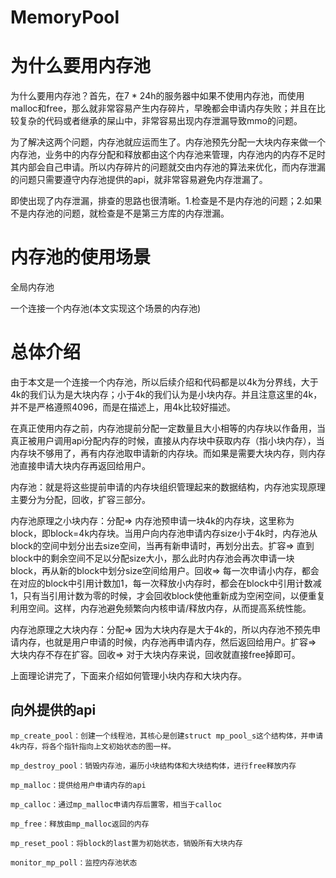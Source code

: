 # MemoryPool

# **为什么要用内存池**

为什么要用内存池？首先，在7 * 24h的服务器中如果不使用内存池，而使用malloc和free，那么就非常容易产生内存碎片，早晚都会申请内存失败；并且在比较复杂的代码或者继承的屎山中，非常容易出现内存泄漏导致mmo的问题。

为了解决这两个问题，内存池就应运而生了。内存池预先分配一大块内存来做一个内存池，业务中的内存分配和释放都由这个内存池来管理，内存池内的内存不足时其内部会自己申请。所以内存碎片的问题就交由内存池的算法来优化，而内存泄漏的问题只需要遵守内存池提供的api，就非常容易避免内存泄漏了。

即使出现了内存泄漏，排查的思路也很清晰。1.检查是不是内存池的问题；2.如果不是内存池的问题，就检查是不是第三方库的内存泄漏。

# **内存池的使用场景**

全局内存池

一个连接一个内存池(本文实现这个场景的内存池)

# **总体介绍**

由于本文是一个连接一个内存池，所以后续介绍和代码都是以4k为分界线，大于4k的我们认为是大块内存；小于4k的我们认为是小块内存。并且注意这里的4k，并不是严格遵照4096，而是在描述上，用4k比较好描述。

在真正使用内存之前，内存池提前分配一定数量且大小相等的内存块以作备用，当真正被用户调用api分配内存的时候，直接从内存块中获取内存（指小块内存），当内存块不够用了，再有内存池取申请新的内存块。而如果是需要大块内存，则内存池直接申请大块内存再返回给用户。

内存池：就是将这些提前申请的内存块组织管理起来的数据结构，内存池实现原理主要分为分配，回收，扩容三部分。

内存池原理之小块内存：分配=> 内存池预申请一块4k的内存块，这里称为block，即block=4k内存块。当用户向内存池申请内存size小于4k时，内存池从block的空间中划分出去size空间，当再有新申请时，再划分出去。扩容=> 直到block中的剩余空间不足以分配size大小，那么此时内存池会再次申请一块block，再从新的block中划分size空间给用户。回收=> 每一次申请小内存，都会在对应的block中引用计数加1，每一次释放小内存时，都会在block中引用计数减1，只有当引用计数为零的时候，才会回收block使他重新成为空闲空间，以便重复利用空间。这样，内存池避免频繁向内核申请/释放内存，从而提高系统性能。

内存池原理之大块内存：分配=> 因为大块内存是大于4k的，所以内存池不预先申请内存，也就是用户申请的时候，内存池再申请内存，然后返回给用户。扩容=> 大块内存不存在扩容。回收=> 对于大块内存来说，回收就直接free掉即可。

上面理论讲完了，下面来介绍如何管理小块内存和大块内存。

## 向外提供的api

```
mp_create_pool：创建一个线程池，其核心是创建struct mp_pool_s这个结构体，并申请4k内存，将各个指针指向上文初始状态的图一样。

mp_destroy_pool：销毁内存池，遍历小块结构体和大块结构体，进行free释放内存

mp_malloc：提供给用户申请内存的api

mp_calloc：通过mp_malloc申请内存后置零，相当于calloc

mp_free：释放由mp_malloc返回的内存

mp_reset_pool：将block的last置为初始状态，销毁所有大块内存

monitor_mp_poll：监控内存池状态
```

